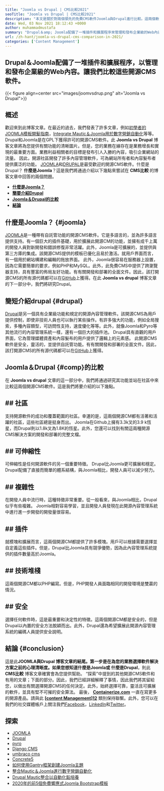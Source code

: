 ```yaml
---
title: "Joomla vs Drupal | CMS比較2021" 
seoTitle: "Joomla vs Drupal | CMS比較2021" 
description: "本文是關於對兩個領先的免費CMS軟件Joomla與Drupal進行比較。這兩個軟件都是自託管的，並配有各種插件。" 
date: Wed, 03 Nov 2021 18:12:43 +0000
author: muhammadmustafa
summary: "Drupal＆amp; Joomla配備了一堆插件和擴展程序來管理和發布企業級的Web內容。讓我們比較這些開源CMS軟件。" 
url: /zh-hant/joomla-vs-drupal-cms-comparison-in-2021/
categories: ['Content Management']
---
```


## Drupal＆Joomla配備了一堆插件和擴展程序，以管理和發布企業級的Web內容。讓我們比較這些開源CMS軟件。

{{< figure align=center src="images/joomvsdrup.png" alt="Joomla vs Drupal">}}


## **概述**
歡迎來到此博客文章。在最近的過去，我們發表了許多文章，例如[初學者的JOOMLA模板開髮指南][1]，[Integrate Mautic＆Joomla用於數字營銷自動化][2]等等。 Drupal和Joomla是在GPL下獲得許可的開源CMS軟件。此 **Joomla vs Drupal** 博客文章將為您提供有關功能的清晰圖片。但是，您的業務在線存在是業務增長和實現的最重要方面。業務利益相關者的目標是發布引人入勝的內容，吸引企業網站的流量。
因此，開源社區開發了許多內容管理軟件，可為網站所有者和內容髮布者提供廣泛的功能。 [JOOMLA][3]和[DRUPAL][4]是最受歡迎的開源CMS軟件。什麼是Drupal？ **什麼是Joomla**？這是我們將通過介紹以下幾點來嘗試在 **CMS比較** 的博客文章中回答的兩個問題。
  * **[什麼是Joomla？][5]**
  * **[簡要介紹Drupal][6]**
  * **[Joomla＆Drupal的比較][7]**
  * **[結論][8]**

## 什麼是Joomla？   {#joomla}
[JOOMLA][3]是一種帶有自託管功能的開源CMS軟件。它是多語言的，並為許多語言提供支持。有一個巨大的插件基礎，用於擴展此開源CM的功能，並擁有成千上萬的開發人員對新開發和錯誤修復非常活躍。此外，Joomla是可擴展的，並提供與第三方庫的集成。該開源CMS提供的模板已優化且易於激活。就用戶界面而言，有一個用於網站構建和編輯的拖放界面。
此外，Joomla很容易在服務器上設置，因為它需要簡單的要求，例如PHP和MySQL。此外，此免費CMS中提供了跨瀏覽器支持，具有豐富的佈局友好功能。有有關開發和部署的全面文件。因此，該打開源CMS的所有源代碼都可以在[GitHub][9]上獲得。在此 **Joomla vs drupal** 博客文章的下一部分中，我們將研究Drupal。

## 簡短介紹drupal   {#drupal}
[Drupal][4]是另一個具有企業級功能和規定的開源內容管理軟件。該開源CMS為用戶提供控制，即使非技術人員也可以執行某些操作。有許多強大的功能，例如全局搜索，多種內容類型，可訪問性支持，速度優化等等。此外，就像Joomla和Pyro等其他流行的內容管理系統一樣，還有一個巨大的插件池。 Drupal具有直觀的用戶界面，它為管理媒體資產和內容髮布的用戶提供了邏輯上的元素感。
此開源CMS軟件是安全，靈活的，並提供自託管功能。有有關開發和部署的全面文件。因此，該打開源CMS的所有源代碼都可以在[GitHub][10]上獲得。

## Joomla＆Drupal   {#comp}的比較
在 **Joomla vs drupal** 文章的這一部分中，我們將通過研究其功能並站在社區中來比較這兩個開源CMS軟件。這是我們將要介紹的以下幾點。

## ## 社區
支持開源軟件的成功和覆蓋範圍的社區。幸運的是，這兩個開源CM都有活著和活躍的社區，這些社區總是挺身而出。 Joomla在Github上擁有3.3k叉的3.9 k恆星，而Drupal則以1.8k叉為1.8K的恆星。此外，您還可以找到有關這兩種開源CMS解決方案的開發和部署的完整文檔。

## ## 可伸縮性
可伸縮性是任何開源軟件的另一個重要特徵。 Drupal比Joomla更可擴展和穩定。 Drupal配備了直接而簡單的體系結構，與Joomla相比，開發人員可以減少努力。

## ## 複雜性
在開發人員中流行時，這種特徵非常重要。從一般看來，與Joomla相比，Drupal似乎有些複雜。 Joomla相對容易學習，並且開發人員發現在此開源內容管理系統中進行進一步開發的開發量很容易。

## ## 插件
就模塊和擴展而言，這兩個開源CM都提供了許多模塊。用戶可以根據需要選擇並自定義這些插件。但是，Drupal比Joomla具有競爭優勢，因為此內容管理系統提供的插件數量高於Joomla。

## ## 技術堆棧
這兩個開源CM都以PHP編寫。但是，PHP開發人員面臨相同的開發環境是雙贏的情況。

## ## 安全
選擇任何軟件時，這是最重要和決定性的特徵。這兩個開源CM都是安全的，但是Drupal以內置的安全方法脫穎而出。此外，Drupal還為希望擴展此開源內容管理系統的編碼人員提供安全說明。

## 結論 {#conclusion}
這是此**JOOMLA與Drupal **博客文章的結尾。第一步是在為您的業務選擇軟件解決方案之前的心理清晰度。如果您想知道什麼是Joomla或** 什麼是Drupal**，則此 **CMS比較** 博客文章確實會為您提供幫助。 “探索”中提到的其他開源CMS軟件和有用的文章；下面的部分。因此，我們已經詳細解釋了事情，因此我們將其留給您，以做出有關選擇開源CMS的任何決定。此外，始終選擇可靠，靈活且可擴展的軟件，並具有堅不可摧的安全算法。
最後， **[Containerize.com][11]** 一直在寫更多的開源產品。請與此 **[[content Management][12]][12]** 類別保持聯繫。此外，您可以在我們的社交媒體帳戶上關注我們[Facebook][13]，[LinkedIn][14]和[Twitter][15]。

## 探索
  * [JOOMLA][3]
  * [Drupal][4]
  * [pyro][16]
  * [Django CMS][17]
  * [umbraco cms][18]
  * [Concrete5][19]
  * [如何使用Gantry框架創建Joomla主題][20]
  * [整合Mautic＆Joomla進行數字營銷自動化][2]
  * [Drupal Mautic整合以自動化鉛培養][21]
  * [2020年的前5個免費響應式Joomla Bootstrap模板][22]

  
[1]: https://blog.containerize.com/content-management/responsive-joomla-templates-tutorial/
[2]: https://blog.containerize.com/content-management/integrate-mautic-with-joomla-for-marketing-automation/
[3]: https://products.containerize.com/content-management/joomla
[4]: https://products.containerize.com/content-management/drupal
[5]: #joomla
[6]: #drupal
[7]: #comp
[8]: #Conclusion
[9]: https://github.com/joomla/joomla-cms
[10]: https://github.com/drupal/drupal
[11]: https://www.containerize.com/
[12]: https://products.containerize.com/content-management/
[13]: https://web.facebook.com/containerize
[14]: https://www.linkedin.com/company/containerize/
[15]: https://twitter.com/containerize_co
[16]: https://products.containerize.com/content-management/pyro
[17]: https://products.containerize.com/content-management/django
[18]: https://products.containerize.com/content-management/umbraco
[19]: https://products.containerize.com/content-management/concrete5
[20]: https://blog.containerize.com/content-management/how-to-create-joomla-theme-joomla-gantry-framework/
[21]: https://blog.containerize.com/content-management/drupal-tutorial-automate-lead-growth-with-drupal-mautic/
[22]: https://blog.containerize.com/content-management/top-5-best-free-responsive-joomla-templates-of-2020/
